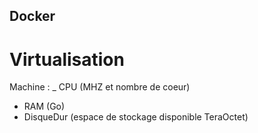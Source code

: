 ##  Docker 

# Virtualisation

Machine : 
_ CPU (MHZ et nombre de coeur)
- RAM (Go)
- DisqueDur (espace de stockage disponible TeraOctet)